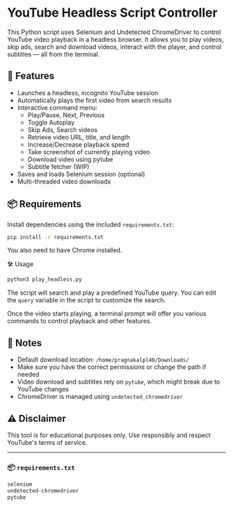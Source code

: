 # YouTube Headless Script Controller

This Python script uses Selenium and Undetected ChromeDriver to control YouTube video playback in a headless browser. It allows you to play videos, skip ads, search and download videos, interact with the player, and control subtitles — all from the terminal.

## 🚀 Features

- Launches a headless, incognito YouTube session
- Automatically plays the first video from search results
- Interactive command menu:
  - Play/Pause, Next, Previous
  - Toggle Autoplay
  - Skip Ads, Search videos
  - Retrieve video URL, title, and length
  - Increase/Decrease playback speed
  - Take screenshot of currently playing video
  - Download video using pytube
  - Subtitle fetcher (WIP)
- Saves and loads Selenium session (optional)
- Multi-threaded video downloads

## 📦 Requirements

Install dependencies using the included `requirements.txt`:

```bash
pip install -r requirements.txt
```

You also need to have Chrome installed.

🛠 Usage

```bash
python3 play_headless.py
```

The script will search and play a predefined YouTube query. You can edit the `query` variable in the script to customize the search.

Once the video starts playing, a terminal prompt will offer you various commands to control playback and other features.

## 📁 Notes
- Default download location: `/home/pragnakalpl40/Downloads/`
- Make sure you have the correct permissions or change the path if needed
- Video download and subtitles rely on `pytube`, which might break due to YouTube changes
- ChromeDriver is managed using `undetected_chromedriver`

## ⚠️ Disclaimer
This tool is for educational purposes only. Use responsibly and respect YouTube's terms of service.

---

### 📦 `requirements.txt`

```txt
selenium
undetected-chromedriver
pytube
```